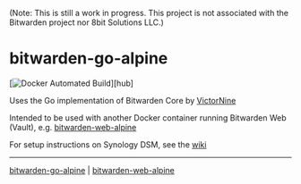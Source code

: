 (Note: This is still a work in progress. This project is not associated with the Bitwarden project nor 8bit Solutions LLC.)

# bitwarden-go-alpine

[![Docker Automated Build](https://img.shields.io/docker/automated/leonghui/bitwarden-go-alpine.svg)][hub]

Uses the Go implementation of Bitwarden Core by [VictorNine](https://github.com/VictorNine/bitwarden-go)

Intended to be used with another Docker container running Bitwarden Web (Vault), e.g. [bitwarden-web-alpine](https://github.com/leonghui/bitwarden-web-alpine)

For setup instructions on Synology DSM, see the [wiki](https://github.com/leonghui/bitwarden-go-alpine/wiki)



***
[bitwarden-go-alpine](https://github.com/leonghui/bitwarden-go-alpine) | [bitwarden-web-alpine](https://github.com/leonghui/bitwarden-web-alpine)
